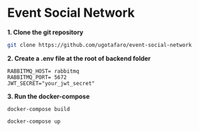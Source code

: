 # Event Social Network

**1. Clone the git repository**

```bash
git clone https://github.com/ugotafaro/event-social-network
```

**2. Create a .env file at the root of backend folder**
```
RABBITMQ_HOST= rabbitmq
RABBITMQ_PORT= 5672
JWT_SECRET="your_jwt_secret"
```

**3. Run the docker-compose**

```
docker-compose build
```

```
docker-compose up
```




